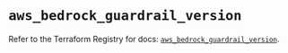 # `aws_bedrock_guardrail_version`

Refer to the Terraform Registry for docs: [`aws_bedrock_guardrail_version`](https://registry.terraform.io/providers/hashicorp/aws/5.82.2/docs/resources/bedrock_guardrail_version).

